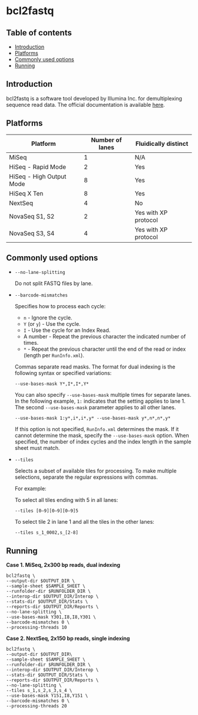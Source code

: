 # bcl2fastq

## Table of contents

* [Introduction](#Introduction)
* [Platforms](#Platforms)
* [Commonly used options](#Commonly-used-options)
* [Running](#Running)

## Introduction <a name="Introduction"></a>

bcl2fastq is a software tool developed by Illumina Inc. for demultiplexing sequence read data. The official documentation is available [here](https://sapac.support.illumina.com/content/dam/illumina-support/documents/documentation/software_documentation/bcl2fastq/bcl2fastq2-v2-20-software-guide-15051736-03.pdf).

## Platforms <a name="Platforms"></a>

| Platform                 | Number of lanes | Fluidically distinct |
| -----------------------  | --------------- | -------------------- |
| MiSeq                    | 1               | N/A                  |
| HiSeq - Rapid Mode       | 2               | Yes                  |
| HiSeq - High Output Mode | 8               | Yes                  |
| HiSeq X Ten              | 8               | Yes                  |
| NextSeq                  | 4               | No                   |
| NovaSeq S1, S2           | 2               | Yes with XP protocol |
| NovaSeq S3, S4           | 4               | Yes with XP protocol |

## Commonly used options <a name="Commonly-used-options"></a>

* `--no-lane-splitting`

    Do not split FASTQ files by lane.

* `--barcode-mismatches`

    Specifies how to process each cycle:
    
    * `n` - Ignore the cycle.
    * `Y` (or `y`) - Use the cycle.
    * `I` - Use the cycle for an Index Read.
    * A number - Repeat the previous character the indicated number of times.
    * `*` - Repeat the previous character until the end of the read or index (length per `RunInfo.xml`).
    
    Commas separate read masks. The format for dual indexing is the following syntax or specified variations:
    
    `--use-bases-mask Y*,I*,I*,Y*`

    You can also specify `--use-bases-mask` multiple times for separate lanes. In the following example, `1:` indicates that the setting applies to lane 1. The second `--use-bases-mask` parameter applies to all other lanes.

    `--use-bases-mask 1:y*,i*,i*,y* --use-bases-mask y*,n*,n*,y*`

    If this option is not specified, `RunInfo.xml` determines the mask. If it cannot determine the mask, specify the `--use-bases-mask` option. When specified, the number of index cycles and the index length in the sample sheet must match.


* `--tiles`

    Selects a subset of available tiles for processing. To make multiple selections, separate the regular expressions with commas.

    For example:
    
    To select all tiles ending with 5 in all lanes:
    
    `--tiles [0–9][0–9][0–9]5`
    
    To select tile 2 in lane 1 and all the tiles in the other lanes:
    
    `--tiles s_1_0002,s_[2-8]`

## Running <a name="Running"></a>

**Case 1. MiSeq, 2x300 bp reads, dual indexing**

```
bcl2fastq \
--output-dir $OUTPUT_DIR \
--sample-sheet $SAMPLE_SHEET \
--runfolder-dir $RUNFOLDER_DIR \
--interop-dir $OUTPUT_DIR/Interop \
--stats-dir $OUTPUT_DIR/Stats \
--reports-dir $OUTPUT_DIR/Reports \
--no-lane-splitting \
--use-bases-mask Y301,I8,I8,Y301 \
--barcode-mismatches 0 \
--processing-threads 10
```

**Case 2. NextSeq, 2x150 bp reads, single indexing**

```
bcl2fastq \
--output-dir $OUTPUT_DIR\
--sample-sheet $SAMPLE_SHEET \
--runfolder-dir $RUNFOLDER_DIR \
--interop-dir $OUTPUT_DIR/Interop \
--stats-dir $OUTPUT_DIR/Stats \
--reports-dir $OUTPUT_DIR/Reports \
--no-lane-splitting \
--tiles s_1,s_2,s_3,s_4 \
--use-bases-mask Y151,I8,Y151 \
--barcode-mismatches 0 \
--processing-threads 20
```
